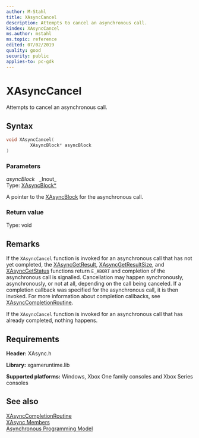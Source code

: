 ```yaml
---
author: M-Stahl
title: XAsyncCancel
description: Attempts to cancel an asynchronous call.
kindex: XAsyncCancel
ms.author: mstahl
ms.topic: reference
edited: 07/02/2019
quality: good
security: public
applies-to: pc-gdk
---
```


# XAsyncCancel
  
Attempts to cancel an asynchronous call.  
  
## Syntax
  
```cpp
void XAsyncCancel(  
         XAsyncBlock* asyncBlock  
)  
```  
  
### Parameters
  
*asyncBlock* &nbsp;&nbsp;\_Inout\_  
Type: [XAsyncBlock*](../structs/xasyncblock.md)  
  
A pointer to the [XAsyncBlock](../structs/xasyncblock.md) for the asynchronous call.  
  
### Return value
  
Type: void  
  
## Remarks
  
If the `XAsyncCancel` function is invoked for an asynchronous call that has not yet completed, the [XAsyncGetResult](../../xasyncprovider/functions/xasyncgetresult.md), [XAsyncGetResultSize](xasyncgetresultsize.md), and [XAsyncGetStatus](xasyncgetstatus.md) functions return `E_ABORT` and completion of the asynchronous call is signalled. Cancellation may happen synchronously, asynchronously, or not at all, depending on the call being canceled. If a completion callback was specified for the asynchronous call, it is then invoked. For more information about completion callbacks, see [XAsyncCompletionRoutine](xasynccompletionroutine.md).  
  
If the `XAsyncCancel` function is invoked for an asynchronous call that has already completed, nothing happens.  
  
## Requirements
  
**Header:** XAsync.h  
  
**Library:** xgameruntime.lib  
  
**Supported platforms:** Windows, Xbox One family consoles and Xbox Series consoles  
  
## See also
  
[XAsyncCompletionRoutine](xasynccompletionroutine.md)  
[XAsync Members](../xasync_members.md)  
[Asynchronous Programming Model](../../../../system/overviews/async-programming-model.md)  
  